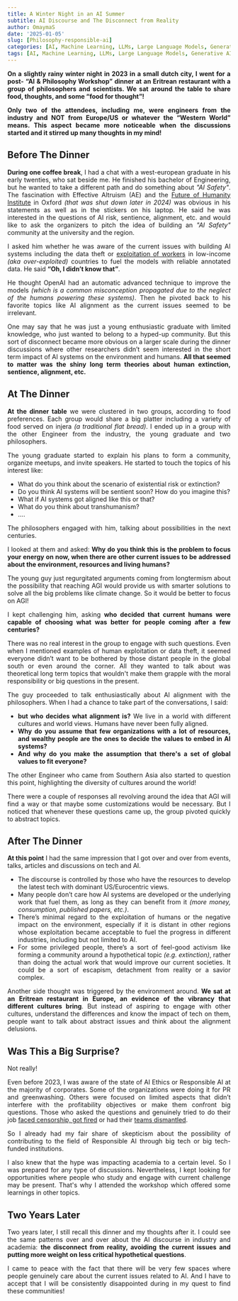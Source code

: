 ```yaml
---
title: A Winter Night in an AI Summer
subtitle: AI Discourse and The Disconnect from Reality 
author: OmaymaS
date: '2025-01-05'
slug: [Philosophy-responsible-ai]
categories: [AI, Machine Learning, LLMs, Large Language Models, Generative AI, Philosophy]
tags: [AI, Machine Learning, LLMs, Large Language Models, Generative AI, Philosophy]
---
```

<div style="text-align: justify">
<b>On a slightly rainy winter night in 2023 in a small dutch city, I went for a post- “AI & Philosophy Workshop” dinner at an Eritrean restaurant with a group of philosophers and scientists.  We sat around the table to share food, thoughts, and some “food for thought”!

Only two of the attendees, including me, were engineers from the industry and NOT from Europe/US or whatever the “Western World” means. This aspect became more noticeable when the discussions started and it stirred up many thoughts in my mind!</b>

## Before The Dinner

**During one coffee break**, I had a chat with a west-european graduate in his early twenties, who sat beside me. He finished his bachelor of Engineering, but he wanted to take a different path and do something about *"AI Safety"*. The fascination with Effective Altruism (AE) and the [Future of Humanity Institute](https://www.theguardian.com/technology/2024/apr/28/nick-bostrom-controversial-future-of-humanity-institute-closure-longtermism-affective-altruism) in Oxford *(that was shut down later in 2024)* was obvious in his statements as well as in the stickers on his laptop. He said he was interested in the questions of AI risk, sentience, alignment, etc. and would like to ask the organizers to pitch the idea of building an *"AI Safety"* community at the university and the region. 

I asked him whether he was aware of the current issues with building AI systems including the data theft or [exploitation of workers](https://time.com/6247678/openai-chatgpt-kenya-workers/) in low-income *(aka over-exploited)* countries to fuel the models with reliable annotated data. He said **“Oh, I didn’t know that”**. 

He thought OpenAI had an automatic advanced technique to improve the models *(which is a common misconception propagated due to the neglect of the humans powering these systems)*. Then he pivoted back to his favorite topics like AI alignment as the current issues seemed to be irrelevant. 

One may say that he was just a young enthusiastic graduate with limited knowledge, who just wanted to belong to a hyped-up community. But this sort of disconnect became more obvious on a larger scale during the dinner discussions where other researchers didn’t seem interested in the short term impact of  AI systems on the environment and humans. **All that seemed to matter was the shiny long term theories about human extinction, sentience, alignment, etc.**

## At The Dinner

**At the dinner table** we were clustered in two groups, according to food preferences. Each group would share a big platter including a variety of food served on injera *(a traditional flat bread)*. I ended up in a group with the other Engineer from the industry, the young graduate and two philosophers. 

The young graduate started to explain his plans to form a community, organize meetups, and invite speakers. He started to touch the topics of his interest like:

- What do you think about the scenario of existential risk or extinction?
- Do you think AI systems will be sentient soon? How do you imagine this?
- What if AI systems got aligned like this or that?
- What do you think about transhumanism?
- ....

The philosophers engaged with him, talking about possibilities in the next centuries. 

I looked at them and asked: **Why do you think this is the problem to focus your energy on now, when there are other current issues to be addressed about the environment, resources and living humans?** 

The young guy just regurgitated arguments coming from longtermism about the possibility that reaching AGI would provide us with smarter solutions to solve all the big problems like climate change. So it would be better to focus on AGI! 

I kept challenging him, asking **who decided that current humans were capable of choosing what was better for people coming after a few centuries?**

There was no real interest in the group to engage with such questions. Even when I mentioned examples of human exploitation or data theft, it seemed everyone didn’t want to be bothered by those distant people in the global south or even around the corner. All they wanted to talk about was theoretical long term topics that wouldn't make them grapple with the moral responsibility or big questions in the present.

The guy proceeded to talk enthusiastically about AI alignment with the philosophers. When I had a chance to take part of the conversations, I said:
- **but who decides what alignment is?**  We live in a world with different cultures and world views. Humans have never been fully aligned. 
- **Why do you assume that few organizations with a lot of resources, and wealthy people are the ones to decide the values to embed in AI systems?** 
- **And why do you make the assumption that there's a set of global values to fit everyone?**

The other Engineer who came from Southern Asia also started to question this point, highlighting the diversity of cultures around the world! 

There were a couple of responses all revolving around the idea that AGI will find a way or that maybe some customizations would be necessary. But I noticed that whenever these questions came up, the group pivoted quickly to abstract topics.

## After The Dinner

**At this point** I had the same impression that I got over and over from events, talks, articles and discussions on tech and AI.
- The discourse is controlled by those who have the resources to develop the latest tech with dominant US/Eurocentric views. 
- Many people don’t care how AI systems are developed or the underlying work that fuel them, as long as they can benefit from it *(more money, consumption, published papers, etc.)*.
- There’s minimal regard to the exploitation of humans or the negative impact on the environment, especially if it is distant in other regions whose exploitation became acceptable to fuel the progress in different industries, including but not limited to AI.
- For some privileged people, there’s a sort of feel-good activism like forming a community around a hypothetical topic *(e.g. extinction)*, rather than doing the actual work that would improve our current societies. It could be a sort of escapism, detachment from reality or a savior complex. 

Another side thought was triggered by the environment around. **We sat at an Eritrean restaurant in Europe, an evidence of the vibrancy that different cultures bring**. But instead of aspiring to engage with other cultures, understand the differences and know the impact of tech on them, people want to talk about abstract issues and think about the alignment delusions.

## Was This a Big Surprise?

Not really!

Even before 2023, I was aware of the state of AI Ethics or Responsible AI at the majority of corporates. Some of the organizations were doing it for PR and greenwashing. Others were focused on limited aspects that didn’t interfere with the profitability objectives or make them confront big questions. Those who asked the questions and genuinely tried to do their job [faced censorship, got fired](https://time.com/6132399/timnit-gebru-ai-google/) or had their [teams dismantled](https://techcrunch.com/2023/03/13/microsoft-lays-off-an-ethical-ai-team-as-it-doubles-down-on-openai/).

So I already had my fair share of skepticism about the possibility of contributing to the field of Responsible AI through big tech or big tech-funded institutions.

I also knew that the hype was impacting academia to a certain level. So I was prepared for any type of discussions. Nevertheless, I kept looking for opportunities where people who study and engage with current challenge may be present. That's why I attended the workshop which offered some learnings in other topics.


## Two Years Later

Two years later, I still recall this dinner and my thoughts after it. I could see the same patterns over and over about the AI discourse in industry and academia: **the disconnect from reality, avoiding the current issues and putting more weight on less critical hypothetical questions**. 

I came to peace with the fact that there will be very few spaces where people genuinely care about the current issues related to AI. And I have to accept that I will be consistently disappointed during in my quest to find these communities!




</div>
